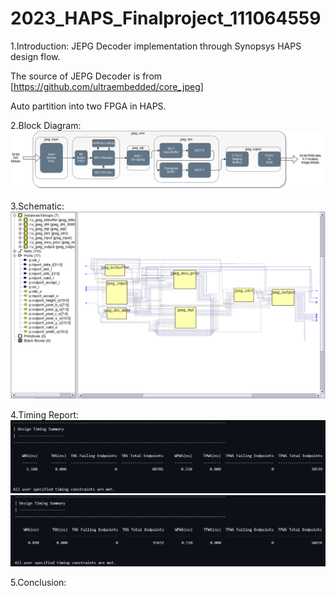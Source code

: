 # 2023_HAPS_Finalproject_111064559
1.Introduction:
JEPG Decoder implementation through Synopsys HAPS design flow.

The source of JEPG Decoder is from [https://github.com/ultraembedded/core_jpeg]

Auto partition into two FPGA in HAPS. 

2.Block Diagram:
![block_diagram](block_diagram.png)

3.Schematic:
![JPEG DECODER](schematic.png)

4.Timing Report:
![ua](ua1.png)
![ub](ub1.png)

5.Conclusion:
